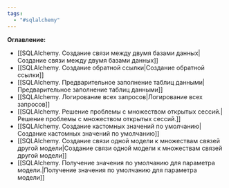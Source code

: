 ```yaml
---
tags:
  - "#sqlalchemy"
---
```



**Оглавление:**
- [[SQLAlchemy. Создание связи между двумя базами данных|Создание связи между двумя базами данных]]
- [[SQLAlchemy. Создание обратной ссылки|Создание обратной ссылки]]
- [[SQLAlchemy. Предварительное заполнение таблиц данными|Предварительное заполнение таблиц данными]]
- [[SQLAlchemy. Логирование всех запросов|Логирование всех запросов]]
- [[SQLAlchemy. Решение проблемы с множеством открытых сессий.|Решение проблемы с множеством открытых сессий.]]
- [[SQLAlchemy. Создание кастомных значений по умолчанию|Создание кастомных значений по умолчанию]]
- [[SQLAlchemy. Создание связи одной модели к множествам связей другой модели|Создание связи одной модели к множествам связей другой модели]]
- [[SQLAlchemy. Получение значения по умолчанию для параметра модели.|Получение значения по умолчанию для параметра модели]]